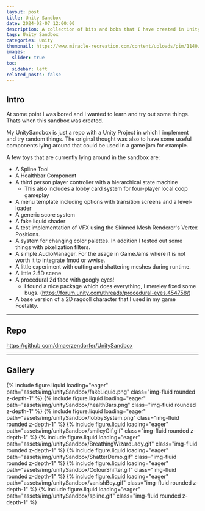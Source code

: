 ```yaml
---
layout: post
title: Unity Sandbox
date: 2024-02-07 12:00:00
description: A collection of bits and bobs that I have created in Unity
tags: Unity Sandbox
categories: Unity
thumbnail: https://www.miracle-recreation.com/content/uploads/pim/1140/1140.jpg
images:
  slider: true
toc:
  sidebar: left
related_posts: false
---
```


## Intro

At some point I was bored and I wanted to learn and try out some things. Thats when this sandbox was created. 

My UnitySandbox is just a repo with a Unity Project in which I implement and try random things. The original thought was also to have some useful components lying around that could be used in a game jam for example.

A few toys that are currently lying around in the sandbox are:

* A Spline Tool
* A Healthbar Component
* A third person player controller with a hierarchical state machine
	* This also includes a lobby card system for four-player local coop gameplay
* A menu template including options with transition screens and a level-loader
* A generic score system
* A fake liquid shader
* A test implementation of VFX using the Skinned Mesh Renderer's Vertex Positions.
* A system for changing color palettes. In addition I tested out some things with pixelization filters. 
* A simple AudioManager. For the usage in GameJams where it is not worth it to integrate fmod or wwise.
* A little experiment with cutting and shattering meshes during runtime.
* A little 2.5D scene
* A procedural 2d face with googly eyes!
	* I found a nice package which does everything, I mereley fixed some bugs. (https://forum.unity.com/threads/procedural-eyes.454758/)
* A base version of a 2D ragdoll character that I used in my game Foetality.

---

## Repo

<a href="https://github.com/dmaerzendorfer/UnitySandbox">https://github.com/dmaerzendorfer/UnitySandbox</a>

---

## Gallery

<swiper-container keyboard="true" navigation="true" pagination="true" pagination-clickable="true" pagination-dynamic-bullets="true" rewind="true">
  <swiper-slide>{% include figure.liquid loading="eager" path="assets/img/unitySandbox/fakeLiquid.png" class="img-fluid rounded z-depth-1" %}</swiper-slide>
  <swiper-slide>{% include figure.liquid loading="eager" path="assets/img/unitySandbox/healthBars.png" class="img-fluid rounded z-depth-1" %}</swiper-slide>
  <swiper-slide>{% include figure.liquid loading="eager" path="assets/img/unitySandbox/lobbySystem.png" class="img-fluid rounded z-depth-1" %}</swiper-slide>
  <swiper-slide>{% include figure.liquid loading="eager" path="assets/img/unitySandbox/smileyGif.gif" class="img-fluid rounded z-depth-1" %}</swiper-slide>
  <swiper-slide>{% include figure.liquid loading="eager" path="assets/img/unitySandbox/BreathingWizardLady.gif" class="img-fluid rounded z-depth-1" %}</swiper-slide>
  <swiper-slide>{% include figure.liquid loading="eager" path="assets/img/unitySandbox/ShatterDemo.gif" class="img-fluid rounded z-depth-1" %}</swiper-slide>
  <swiper-slide>{% include figure.liquid loading="eager" path="assets/img/unitySandbox/ColourShifter.gif" class="img-fluid rounded z-depth-1" %}</swiper-slide>
  <swiper-slide>{% include figure.liquid loading="eager" path="assets/img/unitySandbox/vanishBoy.gif" class="img-fluid rounded z-depth-1" %}</swiper-slide>
  <swiper-slide>{% include figure.liquid loading="eager" path="assets/img/unitySandbox/spline.gif" class="img-fluid rounded z-depth-1" %}</swiper-slide>
</swiper-container>